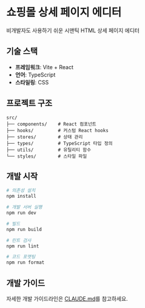 # 쇼핑몰 상세 페이지 에디터

비개발자도 사용하기 쉬운 시맨틱 HTML 상세 페이지 에디터

## 기술 스택

- **프레임워크**: Vite + React
- **언어**: TypeScript
- **스타일링**: CSS

## 프로젝트 구조

```
src/
├── components/    # React 컴포넌트
├── hooks/         # 커스텀 React hooks
├── stores/        # 상태 관리
├── types/         # TypeScript 타입 정의
├── utils/         # 유틸리티 함수
└── styles/        # 스타일 파일
```

## 개발 시작

```bash
# 의존성 설치
npm install

# 개발 서버 실행
npm run dev

# 빌드
npm run build

# 린트 검사
npm run lint

# 코드 포맷팅
npm run format
```

## 개발 가이드

자세한 개발 가이드라인은 [CLAUDE.md](./CLAUDE.md)를 참고하세요.
